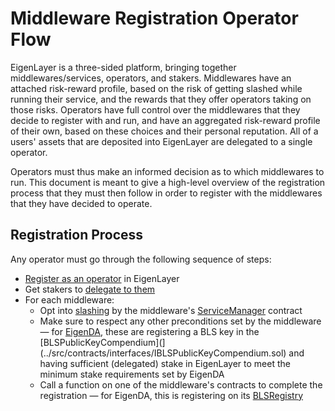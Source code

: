 # Middleware Registration Operator Flow

EigenLayer is a three-sided platform, bringing together middlewares/services, operators, and stakers. Middlewares have an attached risk-reward profile, based on the risk of getting slashed while running their service, and the rewards that they offer operators taking on those risks. Operators have full control over the middlewares that they decide to register with and run, and have an aggregated risk-reward profile of their own, based on these choices and their personal reputation. All of a users' assets that are deposited into EigenLayer are delegated to a single operator.

Operators must thus make an informed decision as to which middlewares to run. This document is meant to give a high-level overview of the registration process that they must then follow in order to register with the middlewares that they have decided to operate.

## Registration Process

Any operator must go through the following sequence of steps:
- [Register as an operator](./EigenLayer-delegation-flow.md#operator-registration) in EigenLayer
- Get stakers to [delegate to them](./EigenLayer-delegation-flow.md#staker-delegation)
- For each middleware:
    - Opt into [slashing](./EigenLayer-tech-spec.md#slasher) by the middleware's [ServiceManager](../src/contracts/interfaces/IServiceManager.sol) contract
    - Make sure to respect any other preconditions set by the middleware — for [EigenDA](https://docs.eigenda.xyz/), these are registering a BLS key in the [BLSPublicKeyCompendium](](../src/contracts/interfaces/IBLSPublicKeyCompendium.sol) and having sufficient (delegated) stake in EigenLayer to meet the minimum stake requirements set by EigenDA
    - Call a function on one of the middleware's contracts to complete the registration — for EigenDA, this is registering on its [BLSRegistry](../src/contracts/interfaces/IBLSRegistry.sol)